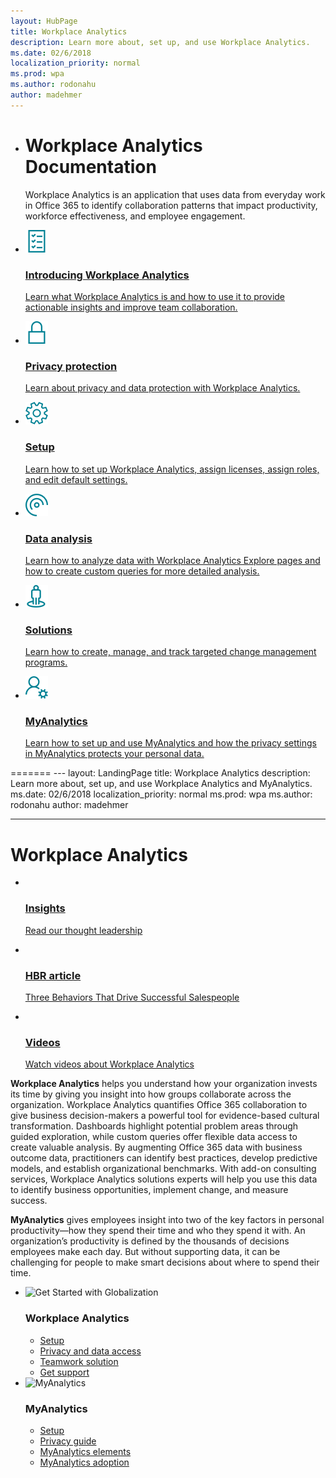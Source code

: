 ```yaml
---
layout: HubPage
title: Workplace Analytics
description: Learn more about, set up, and use Workplace Analytics.
ms.date: 02/6/2018
localization_priority: normal 
ms.prod: wpa
ms.author: rodonahu
author: madehmer
---
```


<ul class="cardsY panelContent singlePanelContent">
    <li>
        <h1>Workplace Analytics Documentation</h1>
            <p>Workplace Analytics is an application that uses data from everyday work in Office 365 to identify collaboration patterns that impact productivity, workforce effectiveness, and employee engagement.</p>
    </li>
</ul>

<ul class="cardsM panelContent singlePanelContent cols cols2">
    <li>
        <a href="https://docs.microsoft.com/en-us/workplace-analytics/">
        <div class="cardSize">
            <div class="cardPadding">
                <div class="card">
                    <div class="cardImageOuter">
                        <div class="cardImage">
                            <img src="Images/icon-checklist.png" alt="" />
                        </div>
                    </div>
                    <div class="cardText">
                        <h3>Introducing Workplace Analytics</h3>
                        <p>Learn what Workplace Analytics is and how to use it to provide actionable insights and improve team collaboration.</p>
                    </div>
                </div>
            </div>
        </div>
        </a>
    </li>
    <li>
        <a href="https://docs.microsoft.com/en-us/workplace-analytics/setup/set-up-workplace-analytics">
        <div class="cardSize">
            <div class="cardPadding">
                <div class="card">
                    <div class="cardImageOuter">
                        <div class="cardImage">
                            <img src="Images/icon-privacy.png" alt="" />
                        </div>
                    </div>
                    <div class="cardText">
                        <h3>Privacy protection</h3>
                        <p>Learn about privacy and data protection with Workplace Analytics.</p>
                    </div>
                </div>
            </div>
        </div>
        </a>
    </li>
    <li>
        <a href="https://docs.microsoft.com/en-us/workplace-analytics/setup/set-up-workplace-analytics">
        <div class="cardSize">
            <div class="cardPadding">
                <div class="card">
                    <div class="cardImageOuter">
                        <div class="cardImage">
                            <img src="Images/icon-settings.png" alt="" />
                        </div>
                    </div>
                    <div class="cardText">
                        <h3>Setup</h3>
                        <p>Learn how to set up Workplace Analytics, assign licenses, assign roles, and edit default settings.</p>
                    </div>
                </div>
            </div>
        </div>
        </a>
    </li>
    <li>
        <a href="https://review.docs.microsoft.com/en-us/Workplace-Analytics/overview/get-started">
        <div class="cardSize">
            <div class="cardPadding">
                <div class="card">
                    <div class="cardImageOuter">
                        <div class="cardImage">
                            <img src="Images/icon-queries.png" alt="" />
                        </div>
                    </div>
                    <div class="cardText">
                        <h3>Data analysis</h3>
                        <p>Learn how to analyze data with Workplace Analytics Explore pages and how to create custom queries for more detailed analysis.</p>
                    </div>
                </div>
            </div>
        </div>
        </a>
    </li>
    <li>
        <a href="https://docs.microsoft.com/en-us/workplace-analytics/tutorials/solutions-intro">
        <div class="cardSize">
            <div class="cardPadding">
                <div class="card">
                    <div class="cardImageOuter">
                        <div class="cardImage">
                            <img src="Images/icon-solutions.png" alt="" />
                        </div>
                    </div>
                    <div class="cardText">
                        <h3>Solutions</h3>
                        <p>Learn how to create, manage, and track targeted change management programs.</p>
                    </div>
                </div>
            </div>
        </div>
        </a>
    </li>
    <li>
        <a href="https://docs.microsoft.com/en-us/workplace-analytics/myanalytics/mya-landing-page">
        <div class="cardSize">
            <div class="cardPadding">
                <div class="card">
                    <div class="cardImageOuter">
                        <div class="cardImage">
                            <img src="Images/icon-personaldata.png" alt="" />
                        </div>
                    </div>
                    <div class="cardText">
                        <h3>MyAnalytics</h3>
                        <p>Learn how to set up and use MyAnalytics and how the privacy settings in MyAnalytics protects your personal data.</p>
                    </div>
                </div>
            </div>
        </div>
        </a>
    </li>
</ul>
=======
---
layout: LandingPage
title: Workplace Analytics
description: Learn more about, set up, and use Workplace Analytics and MyAnalytics.
ms.date: 02/6/2018
localization_priority: normal 
ms.prod: wpa
ms.author: rodonahu
author: madehmer

---
# Workplace Analytics

<ul class="panelContent cardsY">
    <li>
        <a href="http://insights.office.com">
        <div class="cardSize">
            <div class="cardPadding">
                <div class="card">
                    <div class="cardImageOuter">
                        <div class="cardImage">
                            <img src="https://docs.microsoft.com/media/common/i_progressive.svg" alt="" />
                        </div>
                    </div>
                    <div class="cardText">
                        <h3>Insights</h3>
                        <p>Read our thought leadership</p>
                    </div>
                </div>
            </div>
        </div>
        </a>
    </li>
    <li>
        <a href="https://query.prod.cms.rt.microsoft.com/cms/api/am/binary/RWaEMx">
        <div class="cardSize">
            <div class="cardPadding">
                <div class="card">
                    <div class="cardImageOuter">
                        <div class="cardImage">
                            <img src="https://docs.microsoft.com/media/common/i_library.svg" alt="" />
                        </div>
                    </div>
                    <div class="cardText">
                        <h3>HBR article</h3>
                        <p>Three Behaviors That Drive Successful Salespeople </p>
                    </div>
                </div>
            </div>
        </div>
        </a>
    </li>
    <li>
        <a href="~/overview/videos.md">
        <div class="cardSize">
            <div class="cardPadding">
                <div class="card">
                    <div class="cardImageOuter">
                        <div class="cardImage">
                            <img src="https://docs.microsoft.com/media/common/i_video.svg" alt="" />
                        </div>
                    </div>
                    <div class="cardText">
                        <h3>Videos</h3>
                        <p>Watch videos about Workplace Analytics</p>
                    </div>
                </div>
            </div>
        </div>
        </a>
    </li>
</ul>

**Workplace Analytics** helps you understand how your organization invests its time by giving you insight into how groups collaborate across the organization. Workplace Analytics quantifies Office 365 collaboration to give business decision-makers a powerful tool for evidence-based cultural transformation. Dashboards highlight potential problem areas through guided exploration, while custom queries offer flexible data access to create valuable analysis. By augmenting Office 365 data with business outcome data, practitioners can identify best practices, develop predictive models, and establish organizational benchmarks. With add-on consulting services, Workplace Analytics solutions experts will help you use this data to identify business opportunities, implement change, and measure success.

**MyAnalytics** gives employees insight into two of the key factors in personal productivity—how they spend their time and who they spend it with. An organization’s productivity is defined by the thousands of decisions employees make each day. But without supporting data, it can be challenging for people to make smart decisions about where to spend their time.

<ul class="panelContent cardsA cols cols4">
    <li>
        <div class="cardSize">
            <div class="cardPadding">
                <div class="card">
                    <div class="cardImageOuter">
                        <div class="cardImage">
                            <img alt="Get Started with Globalization" src="https://docs.microsoft.com/media/common/i_get-started.svg">
                        </div>
                    </div>
                    <div class="cardText">
                        <h3>Workplace Analytics</h3>
                        <p></p>
                        <ul>
<a href="~/setup/set-up-workplace-analytics.md"><li>Setup</li></a>
<a href="~/privacy/privacy-and-data-access.md"><li>Privacy and data access</li></a>
<a href="~/tutorials/Solutions-intro.md"><li>Teamwork solution</li></a>
<a href="~/overview/getting-support.md"><li>Get support</li></a>
                        </ul>
                    </div>
                </div>
            </div>
        </div>
    </li>
    <li>
        <div class="cardSize">
            <div class="cardPadding">
                <div class="card">
                    <div class="cardImageOuter">
                        <div class="cardImage">
                            <img alt="MyAnalytics" src="https://docs.microsoft.com/media/common/i_api-reference.svg">
                        </div>
                    </div>
                    <div class="cardText">
                        <h3>MyAnalytics</h3>
                        <p></p>
                        <ul>
<li>
<a href="~/myanalytics/setup/Mya-setup-checklist.md">Setup</a></li>
<a href="~/myanalytics/overview/Privacy-Guide.md"><li>Privacy guide</li></a><li>
<a href="~/myanalytics/use/mya-elements.md">MyAnalytics elements</a> 
<a href="~/myanalytics/use/mya-adoption/Adopt-myanalytics.md"><li>MyAnalytics adoption</li></a>
</li>
                        </ul>
                    </div>
                </div>
            </div>
        </div>
    </li>
</ul>
